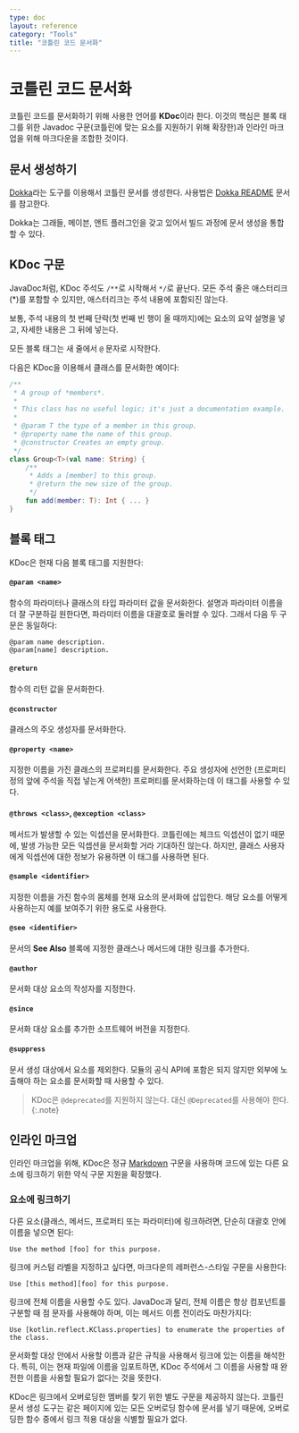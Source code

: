 ```yaml
---
type: doc
layout: reference
category: "Tools"
title: "코틀린 코드 문서화"
---
```


# 코틀린 코드 문서화

코틀린 코드를 문서화하기 위해 사용한 언어를 **KDoc**이라 한다. 이것의 핵심은 블록 태그를 위한 Javadoc 구문(코틀린에 맞는 요소를 지원하기 위해 확장한)과 인라인 마크업을 위해 마크다운을 조합한 것이다.

## 문서 생성하기

[Dokka](https://github.com/Kotlin/dokka)라는 도구를 이용해서 코틀린 문서를 생성한다.
사용법은 [Dokka README](https://github.com/Kotlin/dokka/blob/master/README.md) 문서를 참고한다.

Dokka는 그래들, 메이븐, 앤트 플러그인을 갖고 있어서 빌드 과정에 문서 생성을 통합할 수 있다.

## KDoc 구문

JavaDoc처럼, KDoc 주석도 `/**`로 시작해서 `*/`로 끝난다. 모든 주석 줄은 애스터리크(*)를 포함할 수 있지만, 애스터리크는 주석 내용에 포함되진 않는다.

보통, 주석 내용의 첫 번째 단락(첫 번째 빈 행이 올 때까지)에는 요소의 요약 설명을 넣고, 자세한 내용은 그 뒤에 넣는다.

모든 블록 태그는 새 줄에서 `@` 문자로 시작한다.

다음은 KDoc을 이용해서 클래스를 문서화한 예이다:

``` kotlin
/**
 * A group of *members*.
 *
 * This class has no useful logic; it's just a documentation example.
 *
 * @param T the type of a member in this group.
 * @property name the name of this group.
 * @constructor Creates an empty group.
 */
class Group<T>(val name: String) {
    /**
     * Adds a [member] to this group.
     * @return the new size of the group.
     */
    fun add(member: T): Int { ... }
}
```

## 블록 태그

KDoc은 현재 다음 블록 태그를 지원한다:

#### `@param <name>`

함수의 파라미터나 클래스의 타입 파라미터 값을 문서화한다.
설명과 파라미터 이름을 더 잘 구분하길 원한다면, 파라미터 이름을 대괄호로 둘러쌀 수 있다.
그래서 다음 두 구문은 동일하다:

```
@param name description.
@param[name] description.
```

#### `@return`

함수의 리턴 값을 문서화한다.

#### `@constructor`

클래스의 주오 생성자를 문서화한다.

#### `@property <name>`

지정한 이름을 가진 클래스의 프로퍼티를 문서화한다. 주요 생성자에 선언한 (프로퍼티 정의 앞에 주석을 직접 넣는게 어색한)
프로퍼티를 문서화하는데 이 태그를 사용할 수 있다.

#### `@throws <class>`, `@exception <class>`

메서드가 발생할 수 있는 익셉션을 문서화한다. 코틀린에는 체크드 익셉션이 없기 때문에,
발생 가능한 모든 익셉션을 문서화할 거라 기대하진 않는다. 하지만, 클래스 사용자에게 익셉션에 대한 정보가 유용하면
이 태그를 사용하면 된다.

#### `@sample <identifier>`

지정한 이름을 가진 함수의 몸체를 현재 요소의 문서화에 삽입한다.
해당 요소를 어떻게 사용하는지 예를 보여주기 위한 용도로 사용한다.

#### `@see <identifier>`

문서의 **See Also** 블록에 지정한 클래스나 메서드에 대한 링크를 추가한다.

#### `@author`

문서화 대상 요소의 작성자를 지정한다.

#### `@since`

문서화 대상 요소를 추가한 소프트웨어 버전을 지정한다.

#### `@suppress`

문서 생성 대상에서 요소를 제외한다. 모듈의 공식 API에 포함은 되지 않지만 외부에 노출해야 하는 요소를 문서화할 때 사용할 수 있다.

> KDoc은 `@deprecated`를 지원하지 않는다. 대신 `@Deprecated`를 사용해야 한다.
{:.note}


## 인라인 마크업

인라인 마크업을 위해, KDoc은 정규 [Markdown](http://daringfireball.net/projects/markdown/syntax) 구문을 사용하며
코드에 있는 다른 요소에 링크하기 위한 약식 구문 지원을 확장했다.

### 요소에 링크하기

다른 요소(클래스, 메서드, 프로퍼티 또는 파라미터)에 링크하려면, 단순히 대괄호 안에 이름을 넣으면 된다:

```
Use the method [foo] for this purpose.
```

링크에 커스텀 라벨을 지정하고 싶다면, 마크다운의 레퍼런스-스타일 구문을 사용한다:

```
Use [this method][foo] for this purpose.
```

링크에 전체 이름을 사용할 수도 있다. JavaDoc과 달리, 전체 이름은 항상 컴포넌트를 구분할 때 점 문자를 사용해야 하며, 이는 메서드 이름 전이라도 마찬가지다:

```
Use [kotlin.reflect.KClass.properties] to enumerate the properties of the class.
```

문서화할 대상 안에서 사용할 이름과 같은 규칙을 사용해서 링크에 있는 이름을 해석한다.
특히, 이는 현재 파일에 이름을 임포트하면, KDoc 주석에서 그 이름을 사용할 때 완전한 이름을 사용할 필요가 없다는 것을 뜻한다.

KDoc은 링크에서 오버로딩한 멤버를 찾기 위한 별도 구문을 제공하지 않는다. 코틀린 문서 생성 도구는
같은 페이지에 있는 모든 오버로딩 함수에 문서를 넣기 때문에, 오버로딩한 함수 중에서 링크 적용 대상을 식별할 필요가 없다.
